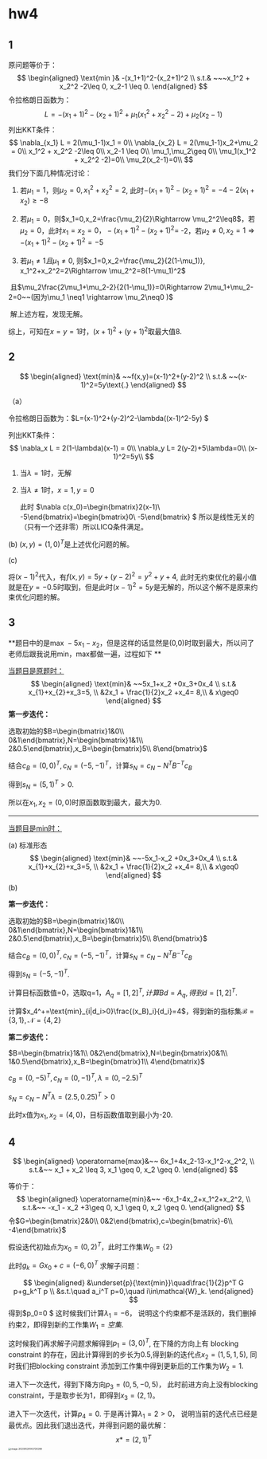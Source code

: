 # hw4

###### 

## 1

原问题等价于：
$$
\begin{aligned}
\text{min }& -(x_1+1)^2-(x_2+1)^2  \\
s.t.& ~~~x_1^2 + x_2^2 -2\leq 0, x_2-1 \leq 0. 
\end{aligned}
$$
令拉格朗日函数为：
$$
L =-(x_1+1)^2-(x_2+1)^2 + \mu_1(x_1^2 + x_2^2 -2)+\mu_2(x_2-1)
$$
列出KKT条件：
$$
\nabla_{x_1} L = 2(\mu_1-1)x_1 = 0\\
\nabla_{x_2} L = 2(\mu_1-1)x_2+\mu_2 = 0\\
x_1^2 + x_2^2 -2\leq 0\\
x_2-1 \leq 0\\
\mu_1,\mu_2\geq 0\\
\mu_1(x_1^2 + x_2^2 -2)=0\\
\mu_2(x_2-1)=0\\
$$
我们分下面几种情况讨论：

1. 若$\mu_1=1$，则$\mu_2 = 0,x_1^2 + x_2^2 =2$, 此时$-(x_1+1)^2-(x_2+1)^2 =-4-2(x_1+x_2)\geq -8$

2. 若$\mu_1=0$，则$x_1=0,x_2=\frac{\mu_2}{2}\Rightarrow \mu_2^2\leq8$，若$\mu_2=0$，此时$x_1=x_2=0，-(x_1+1)^2-(x_2+1)^2 =$ -2，若$\mu_2\neq0,x_2=1\Rightarrow -(x_1+1)^2-(x_2+1)^2 =-5$

3. 若$\mu_1 \neq 1且\mu_1 \neq0$, 则$x_1=0,x_2=\frac{\mu_2}{2(1-\mu_1)}, x_1^2+x_2^2=2\Rightarrow \mu_2^2=8(1-\mu_1)^2$

​		且$\mu_2\frac{2\mu_1+\mu_2-2}{2(1-\mu_1)}=0\Rightarrow 2\mu_1+\mu_2-2=0~~(因为\mu_1 \neq1 \rightarrow \mu_2\neq0 )$

​		解上述方程，发现无解。

综上，可知在$x=y=1$时，$(x+1)^2 + (y+1)^2$取最大值8.

## 2

$$
\begin{aligned}
\text{min}& ~~f(x,y)=(x-1)^2+(y-2)^2  \\
s.t.& ~~(x-1)^2=5y\text{.} 
\end{aligned}
$$

（a）

令拉格朗日函数为：$L=(x-1)^2+(y-2)^2-\lambda((x-1)^2-5y) $

列出KKT条件：
$$
\nabla_x L = 2(1-\lambda)(x-1) = 0\\
\nabla_y L= 2(y-2)+5\lambda=0\\
(x-1)^2=5y\\
$$

1. 当$\lambda = 1$时，无解

2. 当$\lambda \neq 1$时，$x = 1,y=0$ 

   此时 $\nabla c(x_0)=\begin{bmatrix}2(x-1)\\ -5\end{bmatrix}=\begin{bmatrix}0\\ -5\end{bmatrix} $ 所以是线性无关的（只有一个还非零）所以LICQ条件满足。


(b) $(x,y)=(1,0)^T$是上述优化问题的解。

(c)

将$(x-1)^2$代入，有$f(x,y) = 5y+(y-2)^2=y^2+y+4$, 此时无约束优化的最小值就是在$y=-0.5$时取到，但是此时$(x-1)^2 = 5y$是无解的，所以这个解不是原来约束优化问题的解。

## 3

**题目中的是max$~-5x_1-x_2$，但是这样的话显然是(0,0)时取到最大，所以问了老师后跟我说用min，max都做一遍，过程如下 **

<u>当题目是原题时：</u>
$$
\begin{aligned}
\text{min}& ~~5x_1+x_2 +0x_3+0x_4 \\
s.t.& x_{1}+x_{2}+x_3=5,  \\
&2x_1 + \frac{1}{2}x_2 +x_4= 8,\\
& x\geq0
\end{aligned}
$$
**第一步迭代：**

选取初始的$B=\begin{bmatrix}1&0\\ 0&1\end{bmatrix},N=\begin{bmatrix}1&1\\ 2&0.5\end{bmatrix},x_B=\begin{bmatrix}5\\ 8\end{bmatrix}$

结合$c_B=(0,0)^T,c_N=(-5,-1)^T$，计算$s_N=c_N-N^TB^{-T}c_B$

得到$s_N=(5,1)^T>0$.

所以在$x_1,x_2=(0,0)$时原函数取到最大，最大为0.

***

<u>当题目是min时：</u>

(a) 标准形态
$$
\begin{aligned}
\text{min}& ~~-5x_1-x_2 +0x_3+0x_4 \\
s.t.& x_{1}+x_{2}+x_3=5,  \\
&2x_1 + \frac{1}{2}x_2 +x_4= 8,\\
& x\geq0
\end{aligned}
$$
(b)

**第一步迭代：**

选取初始的$B=\begin{bmatrix}1&0\\ 0&1\end{bmatrix},N=\begin{bmatrix}1&1\\ 2&0.5\end{bmatrix},x_B=\begin{bmatrix}5\\ 8\end{bmatrix}$

结合$c_B=(0,0)^T,c_N=(-5,-1)^T$，计算$s_N=c_N-N^TB^{-T}c_B$

得到$s_N=(-5,-1)^T$.

计算目标函数值=0，选取q=1，$A_q = [1,2]^T,计算Bd=A_q,得到d=[1,2]^T$.

计算$x_4^+=\text{min}_{i|d_i>0}\frac{(x_B)_i}{d_i}=4$，得到新的指标集$\mathcal{B}=\{3,1\},\mathcal{N}=\{4,2\}$

**第二步迭代：**

$B=\begin{bmatrix}1&1\\ 0&2\end{bmatrix},N=\begin{bmatrix}0&1\\ 1&0.5\end{bmatrix},x_B=\begin{bmatrix}1\\ 4\end{bmatrix}$

$c_B = (0,-5)^T,c_N=(0,-1)^T,\lambda = (0,-2.5)^T$

$s_N=c_N-N^T\lambda=(2.5,0.25)^T>0$

此时x值为$x_1,x_2=(4,0)$，目标函数值取到最小为-20.

## 4

$$
\begin{aligned}
\operatorname{max}&~~ 6x_1+4x_2-13-x_1^2-x_2^2,  \\
s.t.&~~ x_1 + x_2 \leq 3, x_1 \geq 0, x_2 \geq 0. 
\end{aligned}
$$

等价于：
$$
\begin{aligned}
\operatorname{min}&~~ -6x_1-4x_2+x_1^2+x_2^2,  \\
s.t.&~~ -x_1 - x_2 +3\geq 0, x_1 \geq 0, x_2 \geq 0. 
\end{aligned}
$$
令$G=\begin{bmatrix}2&0\\ 0&2\end{bmatrix},c=\begin{bmatrix}-6\\ -4\end{bmatrix}$

假设迭代初始点为$x_0 = (0,2)^T$，此时工作集$W_0= \left\{ 2\right\}$

此时$g_k=Gx_0+c=(-6,0)^T$ 求解子问题：

$$
\begin{aligned}
&\underset{p}{\text{min}}\quad\frac{1}{2}p^T G p+g_k^T p \\
&s.t.\quad a_i^T p=0,\quad i\in\mathcal{W}_k.
\end{aligned}
$$
得到$p_0=0 $ 这时候我们计算$\lambda_1=-6$， 说明这个约束都不是活跃的，我们删掉约束2，即得到新的工作集$W_1=空集$.

这时候我们再求解子问题求解得到$p_1=(3,0)^T$, 在下降的方向上有 blocking constraint 的存在，因此计算得到的步长为0.5,得到新的迭代点$x_2=(1,5,1,5)$, 同时我们把blocking constraint 添加到工作集中得到更新后的工作集为$W_2={1}$.

进入下一次迭代，得到下降方向$p_3=(0,5,-0,5)$， 此时前进方向上没有blocking constraint，于是取步长为1，即得到$x_3 = (2,1)$。

进入下一次迭代，计算$p_4=0$. 于是再计算$\lambda_1=2>0$， 说明当前的迭代点已经是最优点。因此我们退出迭代，并得到问题的最优解：
$$
x*=(2,1)^T
$$
<img src="https://frank-first.oss-cn-hangzhou.aliyuncs.com/images/image-20230529143720299.png" alt="image-20230529143720299" style="zoom: 33%;" />


